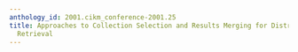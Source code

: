 ```yaml
---
anthology_id: 2001.cikm_conference-2001.25
title: Approaches to Collection Selection and Results Merging for Distributed Information
  Retrieval
---
```

